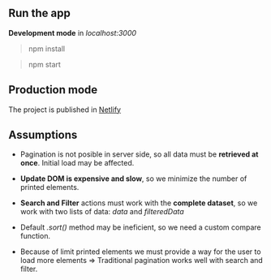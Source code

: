 ## Run the app

**Development mode** in _localhost:3000_

> npm install

> npm start

## Production mode

The project is published in [Netlify](https://react-aoe2.netlify.com/)

## Assumptions

- Pagination is not posible in server side, so all data must be **retrieved at once**. Initial load may be affected.

- **Update DOM is expensive and slow**, so we minimize the number of printed elements.

- **Search and Filter** actions must work with the **complete dataset**, so we work with two lists of data: _data_ and _filteredData_

- Default _.sort()_ method may be ineficient, so we need a custom compare function.

- Because of limit printed elements we must provide a way for the user to load more elements => Traditional pagination works well with search and filter.
